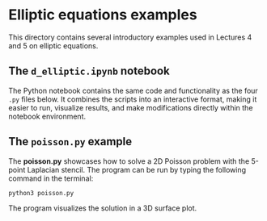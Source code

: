 # Elliptic equations examples

This directory contains several introductory examples used in Lectures 4 and 5 on elliptic equations.

## The `d_elliptic.ipynb` notebook

The Python notebook contains the same code and functionality as the four `.py` files below. It combines the scripts into an interactive format, making it easier to run, visualize results, and make modifications directly within the notebook environment. 

## The `poisson.py` example

The **poisson.py** showcases how to solve a 2D Poisson problem with the 5-point Laplacian stencil. The program can be run by typing the following command in the
terminal:

```Shell
python3 poisson.py
```

The program visualizes the solution in a 3D surface plot.